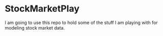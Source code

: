 # StockMarketPlay
I am going to use this repo to hold some of the stuff I am playing with for modeling stock market data. 
